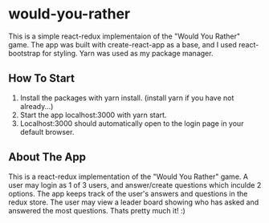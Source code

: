 # would-you-rather
This is a simple react-redux implementaion of the "Would You Rather" game. The app was built with create-react-app as a base, and I used react-bootstrap for styling. Yarn was used as my package manager.

## How To Start
1. Install the packages with yarn install. (install yarn if you have not already...)
2. Start the app localhost:3000 with yarn start.
3. Localhost:3000 should automatically open to the login page in your default browser.

## About The App
This is a react-redux implementation of the "Would You Rather" game. A user may login as 1 of 3 users, and answer/create questions which inculde 2 options. The app keeps track of the user's answers and questions in the redux store. The user may view a leader board showing who has asked and answered the most questions. Thats pretty much it! :)